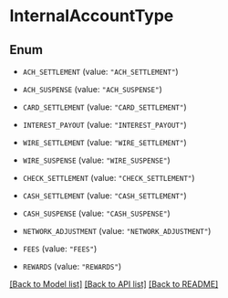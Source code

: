# InternalAccountType

## Enum


* `ACH_SETTLEMENT` (value: `"ACH_SETTLEMENT"`)

* `ACH_SUSPENSE` (value: `"ACH_SUSPENSE"`)

* `CARD_SETTLEMENT` (value: `"CARD_SETTLEMENT"`)

* `INTEREST_PAYOUT` (value: `"INTEREST_PAYOUT"`)

* `WIRE_SETTLEMENT` (value: `"WIRE_SETTLEMENT"`)

* `WIRE_SUSPENSE` (value: `"WIRE_SUSPENSE"`)

* `CHECK_SETTLEMENT` (value: `"CHECK_SETTLEMENT"`)

* `CASH_SETTLEMENT` (value: `"CASH_SETTLEMENT"`)

* `CASH_SUSPENSE` (value: `"CASH_SUSPENSE"`)

* `NETWORK_ADJUSTMENT` (value: `"NETWORK_ADJUSTMENT"`)

* `FEES` (value: `"FEES"`)

* `REWARDS` (value: `"REWARDS"`)


[[Back to Model list]](../README.md#documentation-for-models) [[Back to API list]](../README.md#documentation-for-api-endpoints) [[Back to README]](../README.md)


